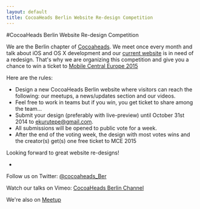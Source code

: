 ```yaml
---
layout: default
title: CocoaHeads Berlin Website Re-design Competition
---
```


#CocoaHeads Berlin Website Re-design Competition

We are the Berlin chapter of [Cocoaheads](http://www.cocoaheads.org). We meet once every month and talk about iOS and OS X development and our [current website](http://cocoaheads-berlin.org) is in need of a redesign. That's why we are organizing this competition and give you a chance to win a ticket to [Mobile Central Europe 2015](http://mceconf.com)

Here are the rules:

- Design a new CocoaHeads Berlin website where visitors can reach the following: our meetups, a news/updates section and our videos.
- Feel free to work in teams but if you win, you get ticket to share among the team…
- Submit your design (preferably with live-preview) until October 31st 2014 to ekurutepe@gmail.com. 
- All submissions will be opened to public vote for a week. 
- After the end of the voting week, the design with most votes wins and the creator(s) get(s) one free ticket to MCE 2015

Looking forward to great website re-designs!

-

Follow us on Twitter: [@cocoaheads_Ber](https://twitter.com/cocoaheads_BER)

Watch our talks on Vimeo: [CocoaHeads Berlin Channel](https://vimeo.com/channels/cocoaheadsberlin)

We're also on [Meetup](http://www.meetup.com/Cocoaheads-Berlin/)
